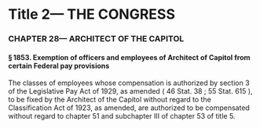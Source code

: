 
# Title 2— THE CONGRESS
### CHAPTER 28— ARCHITECT OF THE CAPITOL
#### § 1853. Exemption of officers and employees of Architect of Capitol from certain Federal pay provisions

The classes of employees whose compensation is authorized by section 3 of the Legislative Pay Act of 1929, as amended ( 46 Stat. 38 ; 55 Stat. 615 ), to be fixed by the Architect of the Capitol without regard to the Classification Act of 1923, as amended, are authorized to be compensated without regard to chapter 51 and subchapter III of chapter 53 of title 5.
